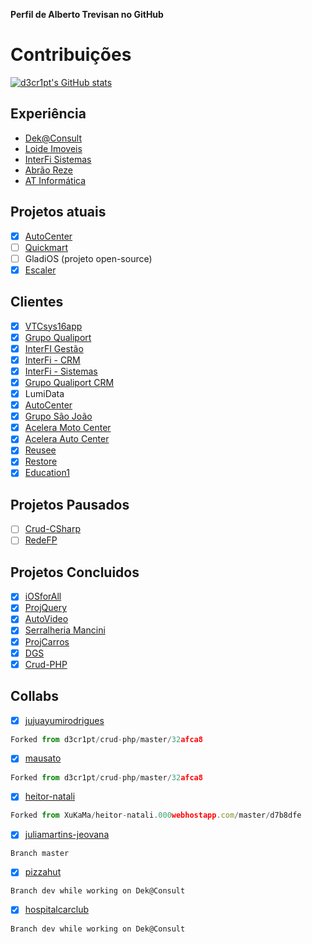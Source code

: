 **Perfil de Alberto Trevisan no GitHub**

# Contribuições
[![d3cr1pt's GitHub stats](https://github-readme-stats-ietj.vercel.app/api?username=d3cr1pt)](https://github.com/d3cr1pt)

## Experiência
- [Dek@Consult](https://dekaconsult.com.br/)
- [Loide Imoveis](https://loideimoveis.com.br)
- [InterFi Sistemas](https://www.interfi.net/)
- [Abrão Reze](https://www.abraoreze.com.br/)
- [AT Informática](https://albertotrevisan.com.br)

## Projetos atuais
- [x] [AutoCenter](https://github.com/d3cr1pt/admin.aceleramotocenter.com.br)
- [ ] [Quickmart](https://github.com/d3cr1pt/quickmart)
- [ ] GladiOS (projeto open-source) 
- [x] [Escaler](https://escaler.com.br)

## Clientes
- [x] [VTCsys16app](http://vtcconsultoria.com.br/sis/16)
- [x] [Grupo Qualiport](https://www.grupoqualiport.com.br/)
- [x] [InterFI Gestão](https://interfi.net)
- [x] [InterFi - CRM](https://admin.interfi.net/crm)
- [x] [InterFi - Sistemas](https://admin.interfi.net/acesso)
- [x] [Grupo Qualiport CRM](https://www.grupoqualiport.com.br/)
- [x] LumiData
- [x] [AutoCenter](https://aceleramotocenter.com.br/admin)
- [x] [Grupo São João](https://gruposaojoao.com.br)
- [x] [Acelera Moto Center](https://aceleramotocenter.com.br/admin)
- [x] [Acelera Auto Center](https://vps35619.publiccloud.com.br/autocenter)
- [x] [Reusee](https://sistema.reuzee.com.br)
- [x] [Restore](https://restore.reuzee.com.br)
- [x] [Education1](https://education1.com.br)

## Projetos Pausados
- [ ] [Crud-CSharp](https://github.com/d3cr1pt/crud-csharp)
- [ ] [RedeFP](https://d3cr1pt.github.io/redefp/)

## Projetos Concluidos
- [x] [iOSforAll](https://github.com/d3cr1pt/iosforall)
- [x] [ProjQuery](https://github.com/d3cr1pt/projquery)
- [x] [AutoVideo](https://github.com/d3cr1pt/autovideo)
- [x] [Serralheria Mancini](https://github.com/d3cr1pt/serralheria-mancini)
- [x] [ProjCarros](https://github.com/d3cr1pt/projcarros)
- [x] [DGS](https://d3cr1pt.github.io/darkgoldenstars.000webhostapp.com/)
- [x] [Crud-PHP](https://github.com/d3cr1pt/crud-php)

## Collabs

- [x] [jujuayumirodrigues](https://github.com/d3cr1pt/jujuayumirodrigues.000webhostapp.com/)
``` javascript
Forked from d3cr1pt/crud-php/master/32afca8
```
- [x] [mausato](https://github.com/d3cr1pt/mausato.000webhostapp.com/)
``` javascript
Forked from d3cr1pt/crud-php/master/32afca8
```
- [x] [heitor-natali](https://github.com/d3cr1pt/heitor-natali.000webhostapp.com/)
``` javascript
Forked from XuKaMa/heitor-natali.000webhostapp.com/master/d7b8dfe
```
- [x] [juliamartins-jeovana](https://github.com/Julia-Martins/juliamartins-jeovana.heitorehgay.dx.am/)
```
Branch master
```
- [x] [pizzahut](https://www.pizzahut.com.br/) 
```
Branch dev while working on Dek@Consult 
```
- [x] [hospitalcarclub](https://www.hospitalcarclub.com.br/)
```
Branch dev while working on Dek@Consult
```
